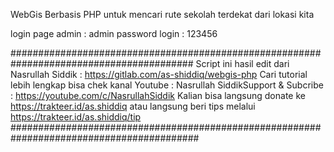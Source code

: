 WebGis Berbasis PHP untuk mencari rute sekolah terdekat dari lokasi kita

login page admin : admin
password login : 123456

#########################################################################################
Script ini hasil edit dari Nasrullah Siddik : https://gitlab.com/as-shiddiq/webgis-php                                                                            Cari tutorial lebih lengkap bisa chek kanal Youtube : Nasrullah SiddikSupport & Subcribe : https://youtube.com/c/NasrullahSiddik
Kalian bisa langsung donate ke https://trakteer.id/as.shiddiq
atau langsung beri tips melalui https://trakteer.id/as.shiddiq/tip
##########################################################################################
